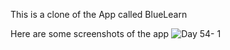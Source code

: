 This is a clone of the App called BlueLearn 

Here are some screenshots of the app
![Day 54- 1](https://user-images.githubusercontent.com/93795205/179523489-844a4b55-59ef-4f97-9e20-77bd85bcd66c.jpeg)
